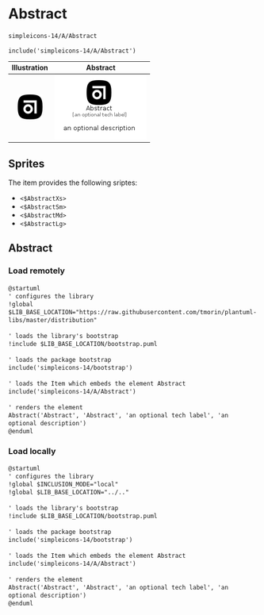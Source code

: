 # Abstract


```text
simpleicons-14/A/Abstract
```

```text
include('simpleicons-14/A/Abstract')
```



| Illustration | Abstract |
| :---: | :---: |
| ![illustration for Illustration](../../simpleicons-14/A/Abstract.png) | ![illustration for Abstract](../../simpleicons-14/A/Abstract.Local.png) |



## Sprites
The item provides the following sriptes:

- `<$AbstractXs>`
- `<$AbstractSm>`
- `<$AbstractMd>`
- `<$AbstractLg>`





## Abstract

### Load remotely
```plantuml
@startuml
' configures the library
!global $LIB_BASE_LOCATION="https://raw.githubusercontent.com/tmorin/plantuml-libs/master/distribution"

' loads the library's bootstrap
!include $LIB_BASE_LOCATION/bootstrap.puml

' loads the package bootstrap
include('simpleicons-14/bootstrap')

' loads the Item which embeds the element Abstract
include('simpleicons-14/A/Abstract')

' renders the element
Abstract('Abstract', 'Abstract', 'an optional tech label', 'an optional description')
@enduml
```

### Load locally
```plantuml
@startuml
' configures the library
!global $INCLUSION_MODE="local"
!global $LIB_BASE_LOCATION="../.."

' loads the library's bootstrap
!include $LIB_BASE_LOCATION/bootstrap.puml

' loads the package bootstrap
include('simpleicons-14/bootstrap')

' loads the Item which embeds the element Abstract
include('simpleicons-14/A/Abstract')

' renders the element
Abstract('Abstract', 'Abstract', 'an optional tech label', 'an optional description')
@enduml
```

